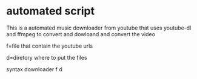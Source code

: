 <h1>automated script</h1>
<p>This is a automated music downloader from youtube that uses youtube-dl and ffmpeg to convert and dowloand
and convert the video<p>
<p>f=file that contain the youtube urls<p>
<p>d=diretory where to put the files<p>
<p>syntax downloader f d <p> 
  
